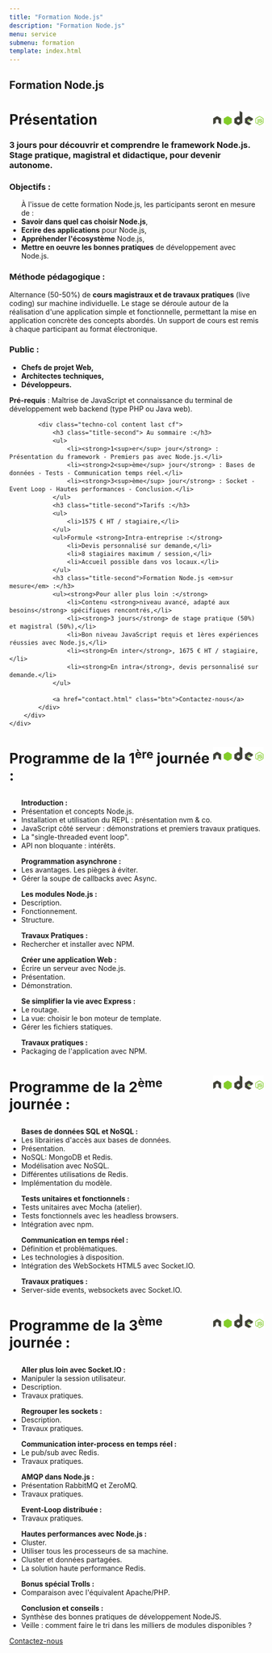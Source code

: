 ```yaml
---
title: "Formation Node.js"
description: "Formation Node.js"
menu: service
submenu: formation
template: index.html
---
```

<section class="banner">
	<div class="wrap cf">
		<div class="inner">
			<h1 class="page-title">Formation Node.js</h1>
		</div>
	</div>
</section>

<div class="techno-logo">
	<div class="wrap cf">
		<div class="inner">
			<h2 style="font-size:2em;"><img src="img/logo-nodejs.svg" alt="Node.js" style="width:100px;float:right;">Présentation</h2>
		</div>
	</div>
</div>

<section class="section">
	<div class="wrap cf">
		<div class="inner">
			<h3 class="title-second">3 jours pour découvrir et comprendre le framework Node.js.<br>Stage pratique, magistral et didactique, pour devenir autonome.</h3>
			<div class="techno-col content cf">
				<h3 class="title-second">Objectifs :</h3>
				<ul>À l'issue de cette formation Node.js, les participants seront en mesure de :
					<li><strong>Savoir dans quel cas choisir Node.js</strong>,</li>
					<li><strong>Ecrire des applications</strong> pour Node.js,</li>
					<li><strong>Appréhender l'écosystème</strong> Node.js,</li>
					<li><strong>Mettre en oeuvre les bonnes pratiques</strong> de développement avec Node.js.</li>
				</ul>
				<h3 class="title-second">Méthode pédagogique :</h3>
				<p>Alternance (50-50%) de <strong>cours magistraux et de travaux pratiques</strong> (live coding) sur machine individuelle. Le stage se déroule autour de la réalisation d'une application simple et fonctionnelle, permettant la mise en application concrète des concepts abordés. Un support de cours est remis à chaque participant au format électronique.</p>
				<h3 class="title-second">Public :</h3>
				<ul><strong>
					<li>Chefs de projet Web,</li>
					<li>Architectes techniques,</li>
					<li>Développeurs.</li>
					</strong>
				</ul>
				<p><strong>Pré-requis</strong> : Maîtrise de JavaScript et connaissance du terminal de développement web backend (type PHP ou Java web).</p>
			</div>

			<div class="techno-col content last cf">
				<h3 class="title-second"> Au sommaire :</h3>
				<ul>
					<li><strong>1<sup>er</sup> jour</strong> : Présentation du framework - Premiers pas avec Node.js.</li>
					<li><strong>2<sup>ème</sup> jour</strong> : Bases de données - Tests - Communication temps réel.</li>
					<li><strong>3<sup>ème</sup> jour</strong> : Socket - Event Loop - Hautes performances - Conclusion.</li>
				</ul>
				<h3 class="title-second">Tarifs :</h3>
				<ul>
					<li>1575 € HT / stagiaire,</li>
				</ul>
				<ul>Formule <strong>Intra-entreprise :</strong>
					<li>Devis personnalisé sur demande,</li>
					<li>8 stagiaires maximum / session,</li>
					<li>Accueil possible dans vos locaux.</li>
				</ul>
				<h3 class="title-second">Formation Node.js <em>sur mesure</em> :</h3>
				<ul><strong>Pour aller plus loin :</strong>
					<li>Contenu <strong>niveau avancé, adapté aux besoins</strong> spécifiques rencontrés,</li>
					<li><strong>3 jours</strong> de stage pratique (50%) et magistral (50%),</li>
					<li>Bon niveau JavaScript requis et 1ères expériences réussies avec Node.js,</li>
					<li><strong>En inter</strong>, 1675 € HT / stagiaire,</li>
					<li><strong>En intra</strong>, devis personnalisé sur demande.</li>
				</ul>

				<a href="contact.html" class="btn">Contactez-nous</a>
			</div>
		</div>
	</div>
</section>

<div class="techno-logo">
	<div class="wrap cf">
		<div class="inner">
			<h3 style="font-size:2em;">
				<img src="img/logo-nodejs.svg" alt="Node.js" style="width:100px;float:right;">
				Programme de la 1<sup>ère</sup> journée :
			</h3>
		</div>
	</div>
</div>
<section class="section">
	<div class="wrap cf">
		<div class="inner">
			<div class="techno-col content cf">
				<ul><strong>Introduction :</strong>
					<li>Présentation et concepts Node.js.</li>
					<li>Installation et utilisation du REPL : présentation nvm & co.</li>
					<li>JavaScript côté serveur : démonstrations et premiers travaux pratiques.</li>
					<li>La "single-threaded event loop".</li>
					<li>API non bloquante : intérêts.</li>
				</ul>
				<ul><strong>Programmation asynchrone :</strong>
					<li>Les avantages. Les pièges à éviter.</li>
					<li>Gérer la soupe de callbacks avec Async.</li>
				</ul>
				<ul><strong>Les modules Node.js :</strong>
					<li>Description.</li>
					<li>Fonctionnement.</li>
					<li>Structure.</li>
				</ul>
			</div>
			<div class="techno-col content last cf">
				<ul><strong>Travaux Pratiques :</strong>
					<li>Rechercher et installer avec NPM.</li>
				</ul>
				<ul><strong>Créer une application Web :</strong>
					<li>Écrire un serveur avec Node.js.</li>
					<li>Présentation.</li>
					<li>Démonstration.</li>
				</ul>
				<ul><strong>Se simplifier la vie avec Express :</strong>
					<li>Le routage.</li>
					<li>La vue: choisir le bon moteur de template.</li>
					<li>Gérer les fichiers statiques.</li>
				</ul>
				<ul><strong>Travaux pratiques :</strong>
					<li>Packaging de l'application avec NPM.</li>
				</ul>
			</div>
		</div>
	</div>
</section>

<div class="techno-logo">
	<div class="wrap cf">
		<div class="inner">
			<h3 style="font-size:2em;">
				<img src="img/logo-nodejs.svg" alt="Node.js" style="width:100px;float:right;">
				Programme de la 2<sup>ème</sup> journée :
			</h3>
		</div>
	</div>
</div>
<section class="section">
	<div class="wrap cf">
		<div class="inner">
			<div class="techno-col content cf">
				<ul><strong>Bases de données SQL et NoSQL :</strong>
					<li>Les librairies d'accès aux bases de données.</li>
					<li>Présentation.</li>
					<li>NoSQL: MongoDB et Redis.</li>
					<li>Modélisation avec NoSQL.</li>
					<li>Différentes utilisations de Redis.</li>
					<li>Implémentation du modèle.</li>
				</ul>
				<ul><strong>Tests unitaires et fonctionnels :</strong>
					<li>Tests unitaires avec Mocha (atelier).</li>
					<li>Tests fonctionnels avec les headless browsers.</li>
					<li>Intégration avec npm.</li>
				</ul>
			</div>
			<div class="techno-col content last cf">
				<ul><strong>Communication en temps réel :</strong>
					<li>Définition et problématiques.</li>
					<li>Les technologies à disposition.</li>
					<li>Intégration des WebSockets HTML5 avec Socket.IO.</li>
				</ul>
				<ul><strong>Travaux pratiques :</strong>
					<li>Server-side events, websockets avec Socket.IO.</li>
				</ul>
			</div>
		</div>
	</div>
</section>

<div class="techno-logo">
	<div class="wrap cf">
		<div class="inner">
			<h3 style="font-size:2em;">
				<img src="img/logo-nodejs.svg" alt="Node.js" style="width:100px;float:right;">
				Programme de la 3<sup>ème</sup> journée :
			</h3>
		</div>
	</div>
</div>

<section class="section">
	<div class="wrap cf">
		<div class="inner">
			<div class="techno-col content cf">
				<ul><strong>Aller plus loin avec Socket.IO :</strong>
					<li>Manipuler la session utilisateur.</li>
					<li>Description.</li>
					<li>Travaux pratiques.</li>
				</ul>
				<ul><strong>Regrouper les sockets :</strong>
					<li>Description.</li>
					<li>Travaux pratiques.</li>
				</ul>
				<ul><strong>Communication inter-process en temps réel :</strong>
					<li>Le pub/sub avec Redis.</li>
					<li>Travaux pratiques.</li>
				</ul>
				<ul><strong>AMQP dans Node.js :</strong>
					<li>Présentation RabbitMQ et ZeroMQ.</li>
					<li>Travaux pratiques.</li>
				</ul>
				<ul><strong>Event-Loop distribuée :</strong>
					<li>Travaux pratiques.</li>
				</ul>
			</div>
			<div class="techno-col content last cf">
				<ul><strong>Hautes performances avec Node.js :</strong>
					<li>Cluster.</li>
					<li>Utiliser tous les processeurs de sa machine.</li>
					<li>Cluster et données partagées.</li>
					<li>La solution haute performance Redis.</li>
				</ul>
				<ul><strong>Bonus spécial Trolls :</strong>
					<li>Comparaison avec l'équivalent Apache/PHP.</li>
				</ul>
				<ul><strong>Conclusion et conseils :</strong>
					<li>Synthèse des bonnes pratiques de développement NodeJS.</li>
					<li>Veille : comment faire le tri dans les milliers de modules disponibles ?</li>
				</ul>
				<a href="contact.html" class="btn">Contactez-nous</a>
			</div>
		</div>
	</div>
</section>
